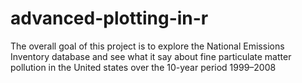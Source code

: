 # advanced-plotting-in-r
The overall goal of this project is to explore the National Emissions Inventory database and see what it say about fine particulate matter pollution in the United states over the 10-year period 1999–2008
